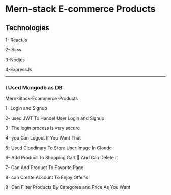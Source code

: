 # Mern-stack E-commerce Products 


## Technologies
1- ReactJs

2- Scss

3-Nodjes

4-ExpressJs
________________________________________________________________________________________________________________________

### I Used Mongodb as DB

Mern-Stack-Ecommerce-Products


1- Login and Signup

2- used JWT To Handel User Login and Signup

3- The login process is very secure

4- you Can Logout If You Want That

5- Used Cloudinary To Store User Image In Cloude

6- Add Product To Shopping Cart 🛒 And Can Delete it

7- Can Add Product To Favorite Page

8- can Create Account To Enjoy Offer's 

9- Can Filter Products By Categores and Price As You Want



